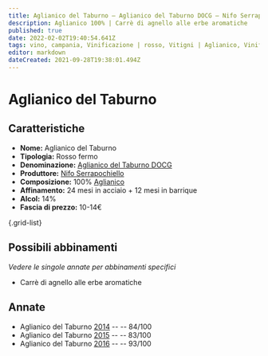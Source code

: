 ```yaml
---
title: Aglianico del Taburno – Aglianico del Taburno DOCG – Nifo Serrapochiello – Campania (IT) – 10-14€ – 2★-5★
description: Aglianico 100% | Carrè di agnello alle erbe aromatiche
published: true
date: 2022-02-02T19:40:54.641Z
tags: vino, campania, Vinificazione | rosso, Vitigni | Aglianico, Vinificazione | varietale, Vinificazione | fermo, Alimento | agnello, Alimento-dettagli | carrè, Aromatizzazione | alle erbe aromatiche, valutazioni | 5 stelle, prezzi | 10-14€
editor: markdown
dateCreated: 2021-09-28T19:38:01.494Z
---
```


# Aglianico del Taburno

## Caratteristiche
- **Nome:** Aglianico del Taburno
- **Tipologia:** Rosso fermo 
- **Denominazione:** [Aglianico del Taburno DOCG](/denominazioni/Italia/Campania/DOCG/Aglianico-del-Taburno) 
- **Produttore:** [Nifo Serrapochiello](/produttori/Italia/Campania/Nifo-Serrapochiello) 
- **Composizione:** 100% [Aglianico](/vitigni/Italia/bacca-nera/aglianico)
- **Affinamento:** 24 mesi in acciaio + 12 mesi in barrique 
- **Alcol:** 14%
- **Fascia di prezzo:** 10-14€

{.grid-list}



## Possibili abbinamenti
*Vedere le singole annate per abbinamenti specifici*

- Carrè di agnello alle erbe aromatiche

## Annate
- Aglianico del Taburno [2014](/vini/Italia/Campania/Nifo-Serrapochiello/Aglianico-del-Taburno/2014) -- <span class="star-2"></span> -- 84/100
- Aglianico del Taburno [2015](/vini/Italia/Campania/Nifo-Serrapochiello/Aglianico-del-Taburno/2015) -- <span class="star-2"></span> -- 83/100
- Aglianico del Taburno [2016](/vini/Italia/Campania/Nifo-Serrapochiello/Aglianico-del-Taburno/2016) -- <span class="star-5"></span> -- 93/100
 